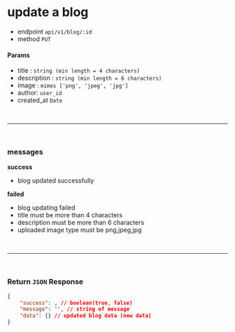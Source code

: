 # update a blog
- endpoint ``api/v1/blog/:id``
- method ``PUT``

#### Params
- title : ``string (min length = 4 characters)``
- description : ``string (min length = 6 characters)``
- image : ``mimes ['png', 'jpeg', 'jpg']``
- author: `` user_id ``
- created_at `` Date ``


<br><hr><br>
### messages

**success**
- blog updated successfully

**failed**
- blog updating failed
- title must be more than 4 characters
- description must be more than 6 characters
- uploaded image type must be png,jpeg,jpg  


<br><hr><br>

### Return ``JSON`` Response
``` json 
{
    "success": , // boolean(true, false) 
    "message": "", // string of message 
    "data": {} // updated blog data (new data)   
}
```

